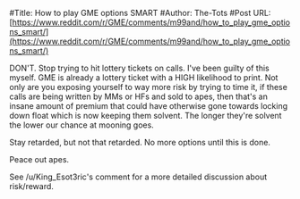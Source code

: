 #Title: How to play GME options SMART
#Author: The-Tots
#Post URL: [https://www.reddit.com/r/GME/comments/m99and/how_to_play_gme_options_smart/](https://www.reddit.com/r/GME/comments/m99and/how_to_play_gme_options_smart/)


DON'T. Stop trying to hit lottery tickets on calls. I've been guilty of this myself. GME is already a lottery ticket with a HIGH likelihood to print. Not only are you exposing yourself to way more risk by trying to time it, if these calls are being written by MMs or HFs and sold to apes, then that's an insane amount of premium that could have otherwise gone towards locking down float which is now keeping them solvent. The longer they're solvent the lower our chance at mooning goes.

Stay retarded, but not that retarded. No more options until this is done.

Peace out apes.

See /u/King_Esot3ric's comment for a more detailed discussion about risk/reward.